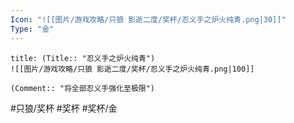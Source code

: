 ```yaml
---
Icon: "![[图片/游戏攻略/只狼 影逝二度/奖杯/忍义手之炉火纯青.png|30]]"
Type: "金"
---
```

```ad-common-gold-trophy
title: (Title:: "忍义手之炉火纯青")
![[图片/游戏攻略/只狼 影逝二度/奖杯/忍义手之炉火纯青.png|100]]

(Comment:: "将全部忍义手强化至极限")
```

#只狼/奖杯 #奖杯 #奖杯/金
